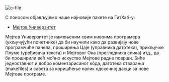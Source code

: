 <!--
.. link:
.. description: Developement
.. tags: News
.. date: 2013-03-12 18:58:22
.. title: Мејтов Универзитет
.. slug: 2013-03-12-mate-university
.. author: Stefano Karapetsas
-->

![c-file](/assets/img/blog/c-file.png)

С поносом објављујемо наше најновије пакете на ГитХаб-у:

  * [Мејтов Универзитет](https://github.com/mate-desktop/mate-university)

Мејтов Универзитет је намењеним свим нивоима програмера (укључујући почетнике) да би
научили како да развијају нове програмчиће панела, проширења Цаје (управника датотека),
прикључке Плуме (уређивача текста) и Мејтовог Ока (прегледника слика) итд., да би проширили
већ моћно искуство Мејтове радне површи. Биће једноставног и добро коментарисаног кôда,
датотека  стварања (makefiles) и савета за коришћење налик одскочној дасци за нове Мејтове програме.

